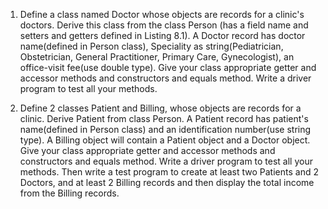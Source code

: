 1. Define a class named Doctor whose objects are records for a clinic's doctors. 
Derive this class from the class Person (has a field name and setters and getters defined in Listing 8.1). 
A Doctor record has doctor name(defined in Person class), 
Speciality as string(Pediatrician, Obstetrician, General Practitioner, Primary Care, Gynecologist), 
an office-visit fee(use double type). Give your class appropriate getter and accessor methods and constructors and equals method. 
Write a driver program to test all your methods.

2. Define 2 classes Patient and Billing, whose objects are records for a clinic. 
Derive Patient from class Person. 
A Patient record has patient's name(defined in Person class) and an identification number(use string type). 
A Billing object will contain a Patient object and a Doctor object. 
Give your class appropriate getter and accessor methods and constructors and equals method. 
Write a driver program to test all your methods. 
Then write a test program to create at least two Patients and 2 Doctors, 
and at least 2 Billing records and then display the total income from the Billing records.
